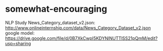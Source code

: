 # somewhat-encouraging

NLP Study
News_Category_dataset_v2.json: http://www.onlineinternship.com/data/News_Category_Dataset_v2.json
google model: https://drive.google.com/file/d/0B7XkCwpI5KDYNlNUTTlSS21pQmM/edit?usp=sharing
